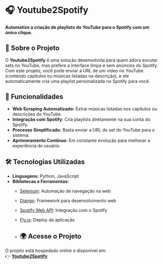 # 🎧 Youtube2Spotify  

**Automatize a criação de playlists do YouTube para o Spotify com um único clique.**  

## 📖 Sobre o Projeto  
O 
**Youtube2Spotify** é uma solução desenvolvida para quem adora escutar sets no YouTube, mas prefere a interface limpa e sem anúncios do Spotify. Com este projeto, você pode enviar a URL de um vídeo no YouTube (contendo capítulos ou músicas listadas na descrição), e ele automaticamente cria uma playlist personalizada no Spotify para você.  

## 🚀 Funcionalidades  
- **Web Scraping Automatizado:** Extrai músicas listadas nos capítulos ou descrições do YouTube.  
- **Integração com Spotify:** Cria playlists diretamente na sua conta do Spotify.  
- **Processo Simplificado:** Basta enviar a URL do set do YouTube para o sistema.  
- **Aprimoramento Contínuo:** Em constante evolução para melhorar a experiência do usuário.  

## 🛠️ Tecnologias Utilizadas  
- **Linguagens:** Python, JavaScript  
- **Bibliotecas e Ferramentas:**  
  - [Selenium](https://www.selenium.dev/): Automação de navegação na web  
  - [Django](https://www.djangoproject.com/): Framework para desenvolvimento web  
  - [Spotify Web API](https://developer.spotify.com/documentation/web-api/): Integração com o Spotify  
  - [Fly.io](https://fly.io/): Deploy da aplicação
 
  - ## 🌍 Acesse o Projeto  
O projeto está hospedado online e disponível em:  
👉 **[Youtube2Spotify](https://y2spfy.fly.dev)**  

